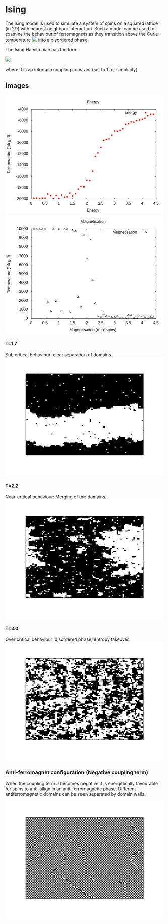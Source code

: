 # Ising 
The ising model is used to simulate a system of spins on a squared lattice (in 2D) with nearest neighbour interaction. Such a model can be used to examine the behaviour of ferromagnets as they transition above the Curie temperature <img src="https://render.githubusercontent.com/render/math?math=T_C"> into a disordered phase.

The Ising Hamiltonian has the form:

<img src="https://render.githubusercontent.com/render/math?math=H = -J_{ij} \Sigma_{\{i,j\}} \sigma_i \sigma_j - \mu\Sigma_j h_j \sigma_j">

where J is an interspin coupling constant (set to 1 for simplicity)

## Images
![alt text](images/Graphs/Energy.jpeg "Energy vs Temperature")
![alt text](images/Graphs/Magnetisation.jpeg "Magnetisation vs Temperature")
#### T=1.7
Sub critical behaviour: clear separation of domains.
![alt text](images/MetaStable/ising_T_1.700000.png "T = 1.7")
#### T=2.2
Near-critical behaviour: Merging of the domains.
![alt text](images/MetaStable/ising_T_2.200000.png "T = 2.2")
#### T=3.0
Over critical behaviour: disordered phase, entropy takeover.
![alt text](images/MetaStable/ising_T_3.000000.png "T = 3.0")

### Anti-ferromagnet configuration (Negative coupling term)
When the coupling term J becomes negative it is energetically favourable for spins to anti-allign in an anti-ferromagnetic phase. Different antiferromagnetic domains can be seen separated by domain walls.

![alt text](images/MetaStable/Antiferromagnet.png "Anti-Ferromagnet")

